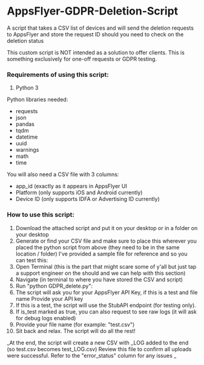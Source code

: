 # AppsFlyer-GDPR-Deletion-Script
A script that takes a CSV list of devices and will send the deletion requests to AppsFlyer and store the request ID should you need to check on the deletion status

This custom script is NOT intended as a solution to offer clients. This is something exclusively for one-off requests or GDPR testing.  

### Requirements of using this script:
1. Python 3

Python libraries needed:
* requests
* json
* pandas
* tqdm
* datetime
* uuid
* warnings
* math
* time

You will also need a CSV file with 3 columns:
* app_id (exactly as it appears in AppsFlyer UI
* Platform (only supports iOS and Android currently)
* Device ID (only supports IDFA or Advertising ID currently)


### How to use this script:
1. Download the attached script and put it on your desktop or in a folder on your desktop
1. Generate or find your CSV file and make sure to place this wherever you placed the python script from above (they need to be in the same location / folder)
I've provided a sample file for reference and so you can test this:
1. Open Terminal (this is the part that might scare some of y'all but just tap a support engineer on the should and we can help with this section)
1. Navigate (in terminal to where you have stored the CSV and script)
1. Run "python GDPR_delete.py":
1. The script will ask you for your AppsFlyer API Key, if this is a test and file name
Provide your API key 
  1. If this is a test, the script will use the StubAPI endpoint (for testing only).
  1. If is_test marked as true, you can also request to see raw logs (it will ask for debug logs enabled)
  1. Provide your file name (for example: "test.csv")
1. Sit back and relax. The script will do all the rest!

_At the end, the script will create a new CSV with _LOG added to the end (so test.csv becomes test_LOG.csv)
Review this file to confirm all uploads were successful. Refer to the "error_status" column for any issues _
